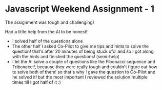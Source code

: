 # Javascript Weekend Assignment - 1

The assignment was tough and challenging!

Had a little help from the AI to be honest!

* I solved half of the questions alone
* The other half I asked Co-Pilot to give me tips and hints to solve the question! that's after 20 minutes of being stuck ofc! and so I got along with the hints and finished the questions! (semi-help)
* I let the Ai solve a couple of questions like the Fibonacci sequence and Tribonacci!, because they were really tough and couldn't figure out how to solve both of them! so that's why I gave the question to Co-Pilot and he solved it! but the most important I reviewed the solution multiple times till I got half of it :)
